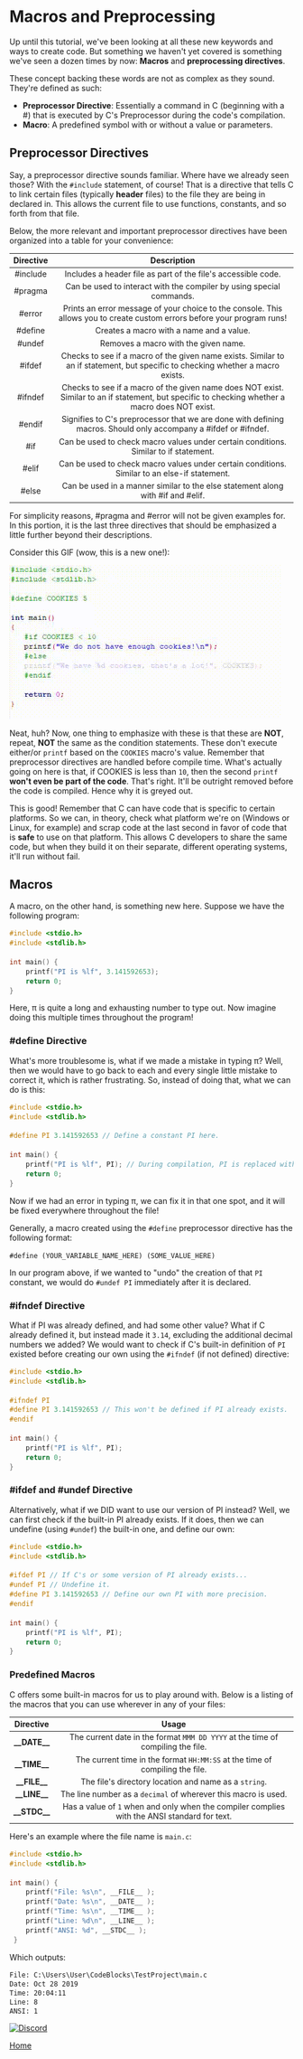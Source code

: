 # Macros and Preprocessing
Up until this tutorial, we've been looking at all these new keywords and ways to create code. But something we haven't yet covered is something we've seen a dozen times by now: **Macros** and **preprocessing directives**.

These concept backing these words are not as complex as they sound. They're defined as such:
- **Preprocessor Directive**: Essentially a command in C (beginning with a #) that is executed by C's Preprocessor during the code's compilation.
- **Macro**: A predefined symbol with or without a value or parameters.

## Preprocessor Directives
Say, a preprocessor directive sounds familiar. Where have we already seen those? With the ``#include`` statement, of course! That is a directive that tells C to link certain files (typically **header** files) to the file they are being in declared in. This allows the current file to use functions, constants, and so forth from that file.

Below, the more relevant and important preprocessor directives have been organized into a table for your convenience:

Directive | Description
:---: | :---:
\#include | Includes a header file as part of the file's accessible code.
\#pragma | Can be used to interact with the compiler by using special commands.
\#error | Prints an error message of your choice to the console. This allows you to create custom errors before your program runs!
\#define | Creates a macro with a name and a value.
\#undef | Removes a macro with the given name.
\#ifdef | Checks to see if a macro of the given name exists. Similar to an if statement, but specific to checking whether a macro exists.
\#ifndef | Checks to see if a macro of the given name does NOT exist. Similar to an if statement, but specific to checking whether a macro does NOT exist.
\#endif | Signifies to C's preprocessor that we are done with defining macros. Should only accompany a \#ifdef or \#ifndef.
\#if | Can be used to check macro values under certain conditions. Similar to if statement.
\#elif | Can be used to check macro values under certain conditions. Similar to an else-if statement.
\#else | Can be used in a manner similar to the else statement along with #if and #elif.

For simplicity reasons, #pragma and #error will not be given examples for. In this portion, it is the last three directives that should be emphasized a little further beyond their descriptions.

Consider this GIF (wow, this is a new one!):

![directives](res/directives.gif)

Neat, huh? Now, one thing to emphasize with these is that these are **NOT**, repeat, **NOT** the same as the condition statements. These don't execute either/or ``printf`` based on the ``COOKIES`` macro's value. Remember that preprocessor directives are handled before compile time. What's actually going on here is that, if COOKIES is less than ``10``, then the second ``printf`` **won't even be part of the code**. That's right. It'll be outright removed before the code is compiled. Hence why it is greyed out.

This is good! Remember that C can have code that is specific to certain platforms. So we can, in theory, check what platform we're on (Windows or Linux, for example) and scrap code at the last second in favor of code that is **safe** to use on that platform. This allows C developers to share the same code, but when they build it on their separate, different operating systems, it'll run without fail. 

## Macros
A macro, on the other hand, is something new here. Suppose we have the following program:
```c
#include <stdio.h>
#include <stdlib.h>

int main() {
    printf("PI is %lf", 3.141592653);
    return 0;
}
```
Here, π is quite a long and exhausting number to type out. Now imagine doing this multiple times throughout the program!

### #define Directive
What's more troublesome is, what if we made a mistake in typing π? Well, then we would have to go back to each and every single little mistake to correct it, which is rather frustrating. So, instead of doing that, what we can do is this:
```c
#include <stdio.h>
#include <stdlib.h>

#define PI 3.141592653 // Define a constant PI here.

int main() {
    printf("PI is %lf", PI); // During compilation, PI is replaced with that number above.
    return 0;
}
```
Now if we had an error in typing π, we can fix it in that one spot, and it will be fixed everywhere throughout the file!

Generally, a macro created using the ``#define`` preprocessor directive has the following format:

``#define (YOUR_VARIABLE_NAME_HERE) (SOME_VALUE_HERE)``

In our program above, if we wanted to "undo" the creation of that ``PI`` constant, we would do ``#undef PI`` immediately after it is declared.

### #ifndef Directive
What if PI was already defined, and had some other value? What if C already defined it, but instead made it ``3.14``, excluding the additional decimal numbers we added? We would want to check if C's built-in definition of ``PI`` existed before creating our own using the ``#ifndef`` (if not defined) directive:
```c
#include <stdio.h>
#include <stdlib.h>

#ifndef PI
#define PI 3.141592653 // This won't be defined if PI already exists.
#endif

int main() {
    printf("PI is %lf", PI);
    return 0;
}
```
### #ifdef and #undef Directive
Alternatively, what if we DID want to use our version of PI instead? Well, we can first check if the built-in PI already exists. If it does, then we can undefine (using ``#undef``) the built-in one, and define our own:
```c
#include <stdio.h>
#include <stdlib.h>

#ifdef PI // If C's or some version of PI already exists...
#undef PI // Undefine it.
#define PI 3.141592653 // Define our own PI with more precision.
#endif

int main() {
    printf("PI is %lf", PI);
    return 0;
}
```

### Predefined Macros
C offers some built-in macros for us to play around with. Below is a listing of the macros that you can use wherever in any of your files:

| Directive | Usage
:---: | :---:
**\_\_DATE\_\_** | The current date in the format ``MMM DD YYYY`` at the time of compiling the file.
**\_\_TIME\_\_** | The current time in the format ``HH:MM:SS`` at the time of compiling the file.
**\_\_FILE\_\_** | The file's directory location and name as a ``string``.
**\_\_LINE\_\_** | The line number as a ``decimal`` of wherever this macro is used.
**\_\_STDC\_\_** | Has a value of ``1`` when and only when the compiler complies with the ANSI standard for text.

Here's an example where the file name is ``main.c``:
```c
#include <stdio.h>
#include <stdlib.h>

int main() {
    printf("File: %s\n", __FILE__ );
    printf("Date: %s\n", __DATE__ );
    printf("Time: %s\n", __TIME__ );
    printf("Line: %d\n", __LINE__ );
    printf("ANSI: %d", __STDC__ );
 }
```
Which outputs:
```
File: C:\Users\User\CodeBlocks\TestProject\main.c
Date: Oct 28 2019
Time: 20:04:11
Line: 8
ANSI: 1
```



[![Discord](https://img.shields.io/discord/609993365832073217?color=7289da&label=discord)](https://discord.gg/Sw3npy4)

[Home](https://bvanseg.github.io)